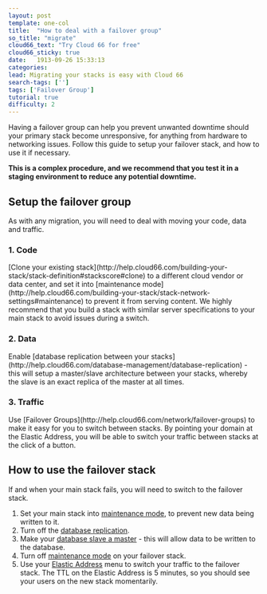 ```yaml
---
layout: post
template: one-col
title:  "How to deal with a failover group"
so_title: "migrate"
cloud66_text: "Try Cloud 66 for free"
cloud66_sticky: true
date:   1913-09-26 15:33:13
categories: 
lead: Migrating your stacks is easy with Cloud 66
search-tags: ['']
tags: ['Failover Group']
tutorial: true
difficulty: 2
---
```


Having a failover group can help you prevent unwanted downtime should your primary stack become unresponsive, for anything from hardware to networking issues. Follow this guide to setup your failover stack, and how to use it if necessary.

<b>This is a complex procedure, and we recommend that you test it in a staging environment to reduce any potential downtime.</b>

<h2>Setup the failover group</h2>
As with any migration, you will need to deal with moving your code, data and traffic. 

<h3>1. Code</h3>
[Clone your existing stack](http://help.cloud66.com/building-your-stack/stack-definition#stackscore#clone) to a different cloud vendor or data center, and set it into [maintenance mode](http://help.cloud66.com/building-your-stack/stack-network-settings#maintenance) to prevent it from serving content. We highly recommend that you build a stack with similar server specifications to your main stack to avoid issues during a switch. 

<h3>2. Data</h3>
Enable [database replication between your stacks](http://help.cloud66.com/database-management/database-replication) - this will setup a master/slave architecture between your stacks, whereby the slave is an exact replica of the master at all times. 

<h3>3. Traffic</h3>
Use [Failover Groups](http://help.cloud66.com/network/failover-groups) to make it easy for you to switch between stacks. By pointing your domain at the Elastic Address, you will be able to switch your traffic between stacks at the click of a button.

<h2>How to use the failover stack</h2>
If and when your main stack fails, you will need to switch to the failover stack.

<ol class="article-list">
<li>Set your main stack into <a href="http://help.cloud66.com/building-your-stack/stack-network-settings#maintenance">maintenance mode</a>, to prevent new data being written to it.</li>
<li>Turn off the <a href="http://help.cloud66.com/database-management/database-replication#disable">database replication</a>.</li>
<li>Make your <a href="http://community.cloud66.com/articles/postgresql-failover-procedure">database slave a master</a> - this will allow data to be written to the database.</li>
<li>Turn off <a href="http://help.cloud66.com/building-your-stack/stack-network-settings#maintenance">maintenance mode</a> on your failover stack.</li>
<li>Use your <a href="http://help.cloud66.com/network/elasticaddress">Elastic Address</a> menu to switch your traffic to the failover stack. The TTL on the Elastic Address is 5 minutes, so you should see your users on the new stack momentarily.</li>
</ol>